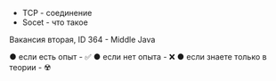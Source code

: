 

- TCP - соединение
- Socet - что такое


Вакансия вторая, ID 364 -  Middle Java

● если есть опыт - ✅
● если нет опыта - ❌
● если знаете только в теории  - ☢️


